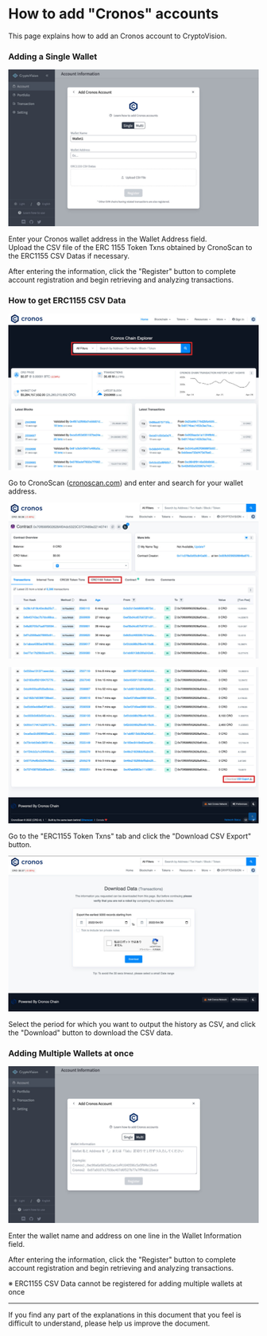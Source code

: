 # How to add "Cronos" accounts

This page explains how to add an Cronos account to CryptoVision.

### Adding a Single Wallet

![](../assets/img/account-chain-cronos-1.jpg)

Enter your Cronos wallet address in the Wallet Address field.  
Upload the CSV file of the ERC 1155 Token Txns obtained by CronoScan to the ERC1155 CSV Datas if necessary.

After entering the information, click the "Register" button to complete account registration and begin retrieving and analyzing transactions.

### How to get ERC1155 CSV Data

![](../assets/img/account-chain-cronos-3.jpg)

Go to CronoScan ([cronoscan.com](https://cronoscan.com)) and enter and search for your wallet address.

![](../assets/img/account-chain-cronos-4.jpg)

![](../assets/img/account-chain-cronos-5.jpg)

Go to the "ERC1155 Token Txns" tab and click the "Download CSV Export" button.

![](../assets/img/account-chain-cronos-6.jpg)

Select the period for which you want to output the history as CSV, and click the "Download" button to download the CSV data.

### Adding Multiple Wallets at once

![](../assets/img/account-chain-cronos-2.jpg)

Enter the wallet name and address on one line in the Wallet Information field.

After entering the information, click the "Register" button to complete account registration and begin retrieving and analyzing transactions.

※ ERC1155 CSV Data cannot be registered for adding multiple wallets at once

---

If you find any part of the explanations in this document that you feel is difficult to understand, please help us improve the document.
